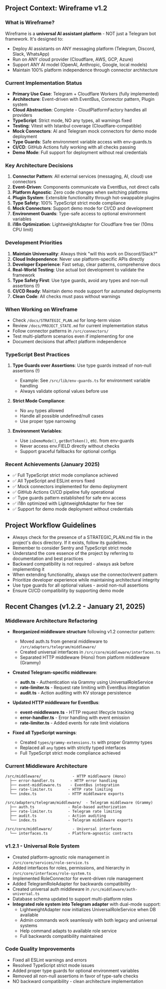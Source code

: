 ## Project Context: Wireframe v1.2

### What is Wireframe?

Wireframe is a **universal AI assistant platform** - NOT just a Telegram bot framework. It's designed to:

- Deploy AI assistants on ANY messaging platform (Telegram, Discord, Slack, WhatsApp)
- Run on ANY cloud provider (Cloudflare, AWS, GCP, Azure)
- Support ANY AI model (OpenAI, Anthropic, Google, local models)
- Maintain 100% platform independence through connector architecture

### Current Implementation Status

- **Primary Use Case**: Telegram + Cloudflare Workers (fully implemented)
- **Architecture**: Event-driven with EventBus, Connector pattern, Plugin system
- **Cloud Abstraction**: Complete - CloudPlatformFactory handles all providers
- **TypeScript**: Strict mode, NO any types, all warnings fixed
- **Testing**: Vitest with Istanbul coverage (Cloudflare-compatible)
- **Mock Connectors**: AI and Telegram mock connectors for demo mode deployment
- **Type Guards**: Safe environment variable access with env-guards.ts
- **CI/CD**: GitHub Actions fully working with all checks passing
- **Demo Mode**: Full support for deployment without real credentials

### Key Architecture Decisions

1. **Connector Pattern**: All external services (messaging, AI, cloud) use connectors
2. **Event-Driven**: Components communicate via EventBus, not direct calls
3. **Platform Agnostic**: Zero code changes when switching platforms
4. **Plugin System**: Extensible functionality through hot-swappable plugins
5. **Type Safety**: 100% TypeScript strict mode compliance
6. **Mock Connectors**: Support demo mode for CI/CD and development
7. **Environment Guards**: Type-safe access to optional environment variables
8. **i18n Optimization**: LightweightAdapter for Cloudflare free tier (10ms CPU limit)

### Development Priorities

1. **Maintain Universality**: Always think "will this work on Discord/Slack?"
2. **Cloud Independence**: Never use platform-specific APIs directly
3. **Developer Experience**: Fast setup, clear patterns, comprehensive docs
4. **Real-World Testing**: Use actual bot development to validate the framework
5. **Type Safety First**: Use type guards, avoid any types and non-null assertions (!)
6. **CI/CD Ready**: Maintain demo mode support for automated deployments
7. **Clean Code**: All checks must pass without warnings

### When Working on Wireframe

- Check `/docs/STRATEGIC_PLAN.md` for long-term vision
- Review `/docs/PROJECT_STATE.md` for current implementation status
- Follow connector patterns in `/src/connectors/`
- Test multi-platform scenarios even if implementing for one
- Document decisions that affect platform independence

### TypeScript Best Practices

1. **Type Guards over Assertions**: Use type guards instead of non-null assertions (!)
   - Example: See `/src/lib/env-guards.ts` for environment variable handling
   - Always validate optional values before use

2. **Strict Mode Compliance**:
   - No `any` types allowed
   - Handle all possible undefined/null cases
   - Use proper type narrowing

3. **Environment Variables**:
   - Use `isDemoMode()`, `getBotToken()`, etc. from env-guards
   - Never access env.FIELD directly without checks
   - Support graceful fallbacks for optional configs

### Recent Achievements (January 2025)

- ✅ Full TypeScript strict mode compliance achieved
- ✅ All TypeScript and ESLint errors fixed
- ✅ Mock connectors implemented for demo deployment
- ✅ GitHub Actions CI/CD pipeline fully operational
- ✅ Type guards pattern established for safe env access
- ✅ i18n optimized with LightweightAdapter for free tier
- ✅ Support for demo mode deployment without credentials

## Project Workflow Guidelines

- Always check for the presence of a STRATEGIC_PLAN.md file in the project's docs directory. If it exists, follow its guidelines.
- Remember to consider Sentry and TypeScript strict mode
- Understand the core essence of the project by referring to documentation and best practices
- Backward compatibility is not required - always ask before implementing it
- When extending functionality, always use the connector/event pattern
- Prioritize developer experience while maintaining architectural integrity
- Use type guards for all optional values - avoid non-null assertions
- Ensure CI/CD compatibility by supporting demo mode

## Recent Changes (v1.2.2 - January 21, 2025)

### Middleware Architecture Refactoring

- **Reorganized middleware structure** following v1.2 connector pattern:
  - Moved auth.ts from general middleware to `/src/adapters/telegram/middleware/`
  - Created universal interfaces in `/src/core/middleware/interfaces.ts`
  - Separated HTTP middleware (Hono) from platform middleware (Grammy)

- **Created Telegram-specific middleware**:
  - **auth.ts** - Authentication via Grammy using UniversalRoleService
  - **rate-limiter.ts** - Request rate limiting with EventBus integration
  - **audit.ts** - Action auditing with KV storage persistence

- **Updated HTTP middleware for EventBus**:
  - **event-middleware.ts** - HTTP request lifecycle tracking
  - **error-handler.ts** - Error handling with event emission
  - **rate-limiter.ts** - Added events for rate limit violations

- **Fixed all TypeScript warnings**:
  - Created `types/grammy-extensions.ts` with proper Grammy types
  - Replaced all `any` types with strictly typed interfaces
  - Full TypeScript strict mode compliance achieved

### Current Middleware Architecture

```
/src/middleware/              - HTTP middleware (Hono)
  ├── error-handler.ts       - HTTP error handling
  ├── event-middleware.ts    - EventBus integration
  ├── rate-limiter.ts       - HTTP rate limiting
  └── index.ts              - HTTP middleware exports

/src/adapters/telegram/middleware/  - Telegram middleware (Grammy)
  ├── auth.ts               - Role-based authorization
  ├── rate-limiter.ts       - Telegram rate limiting
  ├── audit.ts              - Action auditing
  └── index.ts              - Telegram middleware exports

/src/core/middleware/         - Universal interfaces
  └── interfaces.ts         - Platform-agnostic contracts
```

### v1.2.1 - Universal Role System

- Created platform-agnostic role management in `/src/core/services/role-service.ts`
- Added interfaces for roles, permissions, and hierarchy in `/src/core/interfaces/role-system.ts`
- Implemented RoleConnector for event-driven role management
- Added TelegramRoleAdapter for backwards compatibility
- Created universal auth middleware in `/src/middleware/auth-universal.ts`
- Database schema updated to support multi-platform roles
- **Integrated role system into Telegram adapter** with dual-mode support:
  - LightweightAdapter now initializes UniversalRoleService when DB available
  - Admin commands work seamlessly with both legacy and universal systems
  - Help command adapts to available role service
  - Full backwards compatibility maintained

### Code Quality Improvements

- Fixed all ESLint warnings and errors
- Resolved TypeScript strict mode issues
- Added proper type guards for optional environment variables
- Removed all non-null assertions in favor of type-safe checks
- NO backward compatibility - clean architecture implementation

